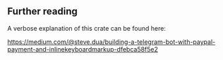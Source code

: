 ## Further reading

A verbose explanation of this crate can be found here:

https://medium.com/@steve.dua/building-a-telegram-bot-with-paypal-payment-and-inlinekeyboardmarkup-dfebca58f5e2
